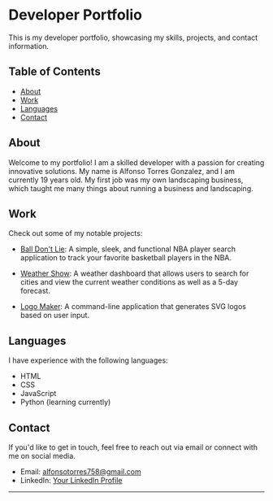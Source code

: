 # Developer Portfolio



This is my developer portfolio, showcasing my skills, projects, and contact information.

## Table of Contents

- [About](#about)
- [Work](#work)
- [Languages](#languages)
- [Contact](#contact)

## About

Welcome to my portfolio! I am a skilled developer with a passion for creating innovative solutions. My name is Alfonso Torres Gonzalez, and I am currently 19 years old. My first job was my own landscaping business, which taught me many things about running a business and landscaping.

## Work

Check out some of my notable projects:

- [Ball Don't Lie](https://balldontlie-5b4e2d2e88fb.herokuapp.com/): A simple, sleek, and functional NBA player search application to track your favorite basketball players in the NBA.

- [Weather Show](https://af0nz0.github.io/fonzo-weather-show/): A weather dashboard that allows users to search for cities and view the current weather conditions as well as a 5-day forecast.

- [Logo Maker](https://github.com/Af0nz0/logo-maker): A command-line application that generates SVG logos based on user input.



## Languages

I have experience with the following languages:

- HTML
- CSS
- JavaScript
- Python (learning currently)

## Contact

If you'd like to get in touch, feel free to reach out via email or connect with me on social media.

- Email: alfonsotorres758@gmail.com
- LinkedIn: [Your LinkedIn Profile](https://www.linkedin.com/in/alfonso-torres-gonzalez-51b0a2248/ )


---